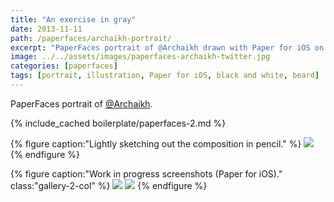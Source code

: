 ```yaml
---
title: "An exercise in gray"
date: 2013-11-11
path: /paperfaces/archaikh-portrait/
excerpt: "PaperFaces portrait of @Archaikh drawn with Paper for iOS on an iPad."
image: ../../assets/images/paperfaces-archaikh-twitter.jpg
categories: [paperfaces]
tags: [portrait, illustration, Paper for iOS, black and white, beard]
---
```


PaperFaces portrait of [@Archaikh](https://twitter.com/Archaikh).

{% include_cached boilerplate/paperfaces-2.md %}

{% figure caption:"Lightly sketching out the composition in pencil." %}
[![](../../assets/images/paperfaces-archaikh-process-1-750.jpg)](../../assets/images/paperfaces-archaikh-process-1-lg.jpg)
{% endfigure %}

{% figure caption:"Work in progress screenshots (Paper for iOS)." class:"gallery-2-col" %}
[![](../../assets/images/paperfaces-archaikh-process-2-600.jpg)](../../assets/images/paperfaces-archaikh-process-2-lg.jpg)
[![](../../assets/images/paperfaces-archaikh-process-3-600.jpg)](../../assets/images/paperfaces-archaikh-process-3-lg.jpg)
{% endfigure %}
